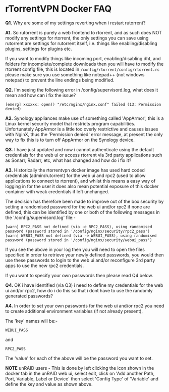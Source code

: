 # **rTorrentVPN Docker FAQ**

**Q1.** Why are some of my settings reverting when i restart rutorrent?

**A1.** So rutorrent is purely a web frontend to rtorrent, and as such does NOT modify any settings for rtorrent, the only settings you can save using rutorrent are settings for rutorrent itself, i.e. things like enabling/disabling plugins, settings for plugins etc.

If you want to modify things like incoming port, enabling/disabling dht, and folders for incomplete/complete downloads then you will have to modify the rtorrent config file, this is located in ```/config/rtorrent/config/rtorrent.rc``` please make sure you use something like notepad++ (not windows notepad) to prevent the line endings being modified.

**Q2.** I'm seeing the following error in /config/supervisord.log, what does it mean and how can i fix the issue?
```
[emerg] xxxxxx: open() "/etc/nginx/nginx.conf" failed (13: Permission denied)
```

**A2.** Synology appliances make use of something called 'AppArmor', this is a Linux kernel security model that restricts program capabilities. Unfortunately AppArmor is a little too overly restrictive and causes issues with NginX, thus the 'Permission denied' error message, at present the only way to fix this is to turn off AppArmor on the Synology device.

**Q3.** I have just updated and now i cannot authenticate using the default credentials for the web ui or access rtorrent via 3rd party applications such as Sonarr, Radarr, etc, what has changed and how do i fix it?

**A3.** Historically the rtorrentvpn docker image has used hard coded credentials (admin/rutorrent) for the web ui and rpc2 (used to allow applications to connect to rtorrent), and whilst this means a easy way of logging in for the user it does also mean potential exposure of this docker container with weak credentials if left unchanged. 

The decision has therefore been made to improve out of the box security by setting a randomised password for the web ui and/or rpc2 if none are defined, this can be identified by one or both of the following messages in the '/config/supervisord.log' file:-

```
[warn] RPC2_PASS not defined (via -e RPC2_PASS), using randomised password (password stored in '/config/nginx/security/rpc2_pass')
[warn] WEBUI_PASS not defined (via -e WEBUI_PASS), using randomised password (password stored in '/config/nginx/security/webui_pass')
```

If you see the above in your log then you will need to open the files specified in order to retrieve your newly defined passwords, you would then use these passwords to login to the web ui and/or reconfigure 3rd party apps to use the new rpc2 credentials.

If you want to specify your own passwords then please read Q4 below.

**Q4.** OK i have identified (via Q3) i need to define my credentials for the web ui and/or rpc2, how do i do this so that i dont have to use the randomly generated passwords?

**A4.** In order to set your own passwords for the web ui and/or rpc2 you need to create additional environment variables (if not already present), 

The 'key' names will be:-

```
WEBUI_PASS
```

and

```
RPC2_PASS
```

The 'value' for each of the above will be the password you want to set.

**NOTE** unRAID users - This is done by left clicking the icon shown in the docker tab in the unRAID web ui, select edit, click on 'Add another Path, Port, Variable, Label or Device' then select 'Config Type' of 'Variable' and define the key and value as shown above.